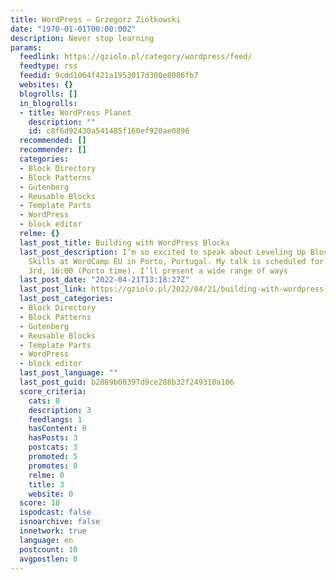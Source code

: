 ```yaml
---
title: WordPress – Grzegorz Ziółkowski
date: "1970-01-01T00:00:00Z"
description: Never stop learning
params:
  feedlink: https://gziolo.pl/category/wordpress/feed/
  feedtype: rss
  feedid: 9cdd1064f421a1953017d300e8086fb7
  websites: {}
  blogrolls: []
  in_blogrolls:
  - title: WordPress Planet
    description: ""
    id: c8f6d92430a541485f160ef920ae0896
  recommended: []
  recommender: []
  categories:
  - Block Directory
  - Block Patterns
  - Gutenberg
  - Reusable Blocks
  - Template Parts
  - WordPress
  - block editor
  relme: {}
  last_post_title: Building with WordPress Blocks
  last_post_description: I’m so excited to speak about Leveling Up Block Building
    Skills at WordCamp EU in Porto, Portugal. My talk is scheduled for Friday, June
    3rd, 16:00 (Porto time). I’ll present a wide range of ways
  last_post_date: "2022-04-21T13:18:27Z"
  last_post_link: https://gziolo.pl/2022/04/21/building-with-wordpress-blocks/
  last_post_categories:
  - Block Directory
  - Block Patterns
  - Gutenberg
  - Reusable Blocks
  - Template Parts
  - WordPress
  - block editor
  last_post_language: ""
  last_post_guid: b2889b00397d9ce288b32f249310a106
  score_criteria:
    cats: 0
    description: 3
    feedlangs: 1
    hasContent: 0
    hasPosts: 3
    postcats: 3
    promoted: 5
    promotes: 0
    relme: 0
    title: 3
    website: 0
  score: 18
  ispodcast: false
  isnoarchive: false
  innetwork: true
  language: en
  postcount: 10
  avgpostlen: 0
---
```


